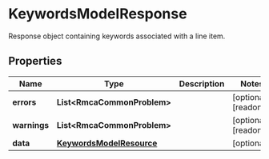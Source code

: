 

# KeywordsModelResponse

Response object containing keywords associated with a line item.

## Properties

| Name | Type | Description | Notes |
|------------ | ------------- | ------------- | -------------|
|**errors** | **List&lt;RmcaCommonProblem&gt;** |  |  [optional] [readonly] |
|**warnings** | **List&lt;RmcaCommonProblem&gt;** |  |  [optional] [readonly] |
|**data** | [**KeywordsModelResource**](KeywordsModelResource.md) |  |  [optional] |



